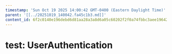 ```yaml
---
timestamp: 'Sun Oct 19 2025 14:00:42 GMT-0400 (Eastern Daylight Time)'
parent: '[[../20251019_140042.fa45c1b3.md]]'
content_id: 6f2c0140e196debd6d81aa28a3a8d6a05c60202f2f0a74fbbc3aee19642a4704
---
```


# test: UserAuthentication

